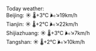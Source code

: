 Today weather:  
Beijing: ☀️   🌡️+3°C 🌬️↘19km/h  
Tianjin: ☀️   🌡️+2°C 🌬️↘22km/h  
Shijiazhuang: ☀️   🌡️+3°C 🌬️↘7km/h  
Tangshan: ☀️   🌡️+2°C 🌬️↘10km/h  
